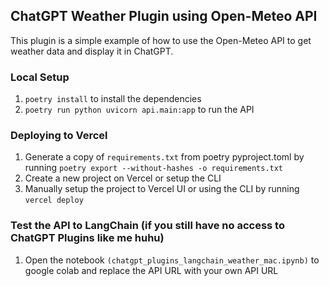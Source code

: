 ## ChatGPT Weather Plugin using Open-Meteo API

This plugin is a simple example of how to use the Open-Meteo API to get weather data and display it in ChatGPT.

### Local Setup

1. `poetry install` to install the dependencies
2. `poetry run python uvicorn api.main:app` to run the API

### Deploying to Vercel

1. Generate a copy of `requirements.txt` from poetry pyproject.toml by running `poetry export --without-hashes -o requirements.txt`
2. Create a new project on Vercel or setup the CLI
3. Manually setup the project to Vercel UI or using the CLI by running `vercel deploy`

### Test the API to LangChain (if you still have no access to ChatGPT Plugins like me huhu)

1. Open the notebook `(chatgpt_plugins_langchain_weather_mac.ipynb)` to google colab and replace the API URL with your own API URL
